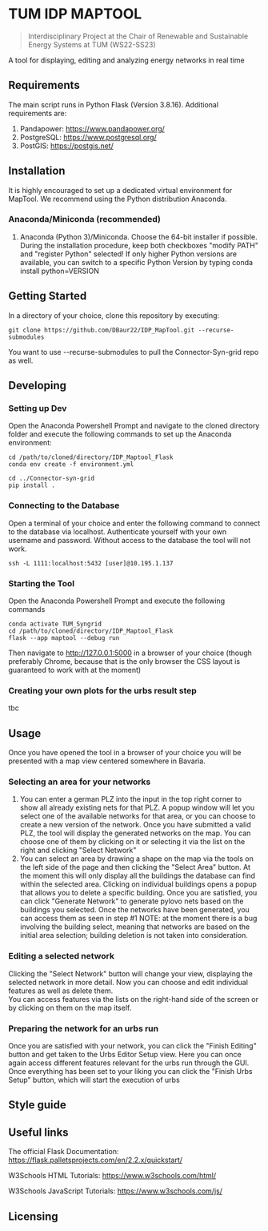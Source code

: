 # TUM IDP MAPTOOL
> Interdisciplinary Project at the Chair of Renewable and Sustainable Energy Systems at TUM (WS22-SS23)

A tool for displaying, editing and analyzing energy networks in real time
## Requirements
The main script runs in Python Flask (Version 3.8.16). Additional requirements are:
1. Pandapower: https://www.pandapower.org/
1. PostgreSQL: https://www.postgresql.org/
1. PostGIS: https://postgis.net/

## Installation

It is highly encouraged to set up a dedicated virtual environment for MapTool. We recommend using the Python distribution Anaconda.

### Anaconda/Miniconda (recommended)
1. Anaconda (Python 3)/Miniconda. Choose the 64-bit installer if possible. During the installation procedure, keep both checkboxes "modify PATH" and "register Python" selected! If only higher Python versions are available, you can switch to a specific Python Version by typing conda install python=VERSION

## Getting Started
In a directory of your choice, clone this repository by executing:
```shell
git clone https://github.com/DBaur22/IDP_MapTool.git --recurse-submodules
```

You want to use --recurse-submodules to pull the Connector-Syn-grid repo as well.

## Developing

### Setting up Dev

Open the Anaconda Powershell Prompt and navigate to the cloned directory folder and execute the following commands to set up the Anaconda environment:

```shell
cd /path/to/cloned/directory/IDP_Maptool_Flask
conda env create -f environment.yml

cd ../Connector-syn-grid
pip install .

```


### Connecting to the Database
Open a terminal of your choice and enter the following command to connect to the database via localhost. Authenticate yourself with your own username and password. Without access to the database the tool will not work.
```shell
ssh -L 1111:localhost:5432 [user]@10.195.1.137
```

### Starting the Tool
Open the Anaconda Powershell Prompt and execute the following commands
```shell
conda activate TUM_Syngrid
cd /path/to/cloned/directory/IDP_Maptool_Flask
flask --app maptool --debug run
```
Then navigate to http://127.0.0.1:5000 in a browser of your choice (though preferably Chrome, because that is the only browser the CSS layout is guaranteed to work with at the moment)

### Creating your own plots for the urbs result step
tbc


## Usage

Once you have opened the tool in a browser of your choice you will be presented with a map view centered somewhere in Bavaria.

### Selecting an area for your networks
1. You can enter a german PLZ into the input in the top right corner to show all already existing nets for that PLZ. A popup window will let you select one of the available networks for that area, or you can choose to create a new version of the network.
Once you have submitted a valid PLZ, the tool will display the generated networks on the map. You can choose one of them by clicking on it or selecting it via the list on the right and clicking "Select Network"
2. You can select an area by drawing a shape on the map via the tools on the left side of the page and then clicking the "Select Area" button. At the moment this will only display all the buildings the database can find within the selected area. Clicking on individual buildings opens a popup that allows you to delete a specific building. Once you are satisfied, you can click "Generate Network" to generate pylovo nets based on the buildings you selected. Once the networks have been generated, you can access them as seen in step #1 
NOTE: at the moment there is a bug involving the building select, meaning that networks are based on the initial area selection; building deletion is not taken into consideration.

### Editing a selected network
Clicking the "Select Network" button will change your view, displaying the selected network in more detail. Now you can choose and edit individual features as well as delete them. <br>
You can access features via the lists on the right-hand side of the screen or by clicking on them on the map itself.

### Preparing the network for an urbs run
Once you are satisfied with your network, you can click the "Finish Editing" button and get taken to the Urbs Editor Setup view. Here you can once again access different features relevant for the urbs run through the GUI.
Once everything has been set to your liking you can click the "Finish Urbs Setup" button, which will start the execution of urbs

## Style guide

## Useful links

The official Flask Documentation: https://flask.palletsprojects.com/en/2.2.x/quickstart/

W3Schools HTML Tutorials: https://www.w3schools.com/html/

W3Schools JavaScript Tutorials: https://www.w3schools.com/js/

## Licensing
